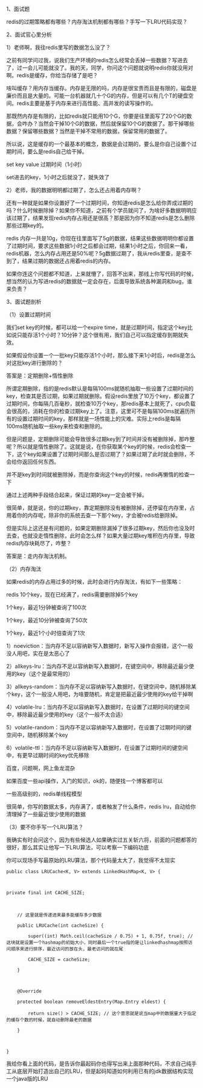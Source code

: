  

1、面试题

 

redis的过期策略都有哪些？内存淘汰机制都有哪些？手写一下LRU代码实现？

 

2、面试官心里分析

 

1）老师啊，我往redis里写的数据怎么没了？

 

之前有同学问过我，说我们生产环境的redis怎么经常会丢掉一些数据？写进去了，过一会儿可能就没了。我的天，同学，你问这个问题就说明redis你就没用对啊。redis是缓存，你给当存储了是吧？

 

啥叫缓存？用内存当缓存。内存是无限的吗，内存是很宝贵而且是有限的，磁盘是廉价而且是大量的。可能一台机器就几十个G的内存，但是可以有几个T的硬盘空间。redis主要是基于内存来进行高性能、高并发的读写操作的。

 

那既然内存是有限的，比如redis就只能用10个G，你要是往里面写了20个G的数据，会咋办？当然会干掉10个G的数据，然后就保留10个G的数据了。那干掉哪些数据？保留哪些数据？当然是干掉不常用的数据，保留常用的数据了。

 

所以说，这是缓存的一个最基本的概念，数据是会过期的，要么是你自己设置个过期时间，要么是redis自己给干掉。

 

set key value 过期时间（1小时）

set进去的key，1小时之后就没了，就失效了

 

2）老师，我的数据明明都过期了，怎么还占用着内存啊？

 

还有一种就是如果你设置好了一个过期时间，你知道redis是怎么给你弄成过期的吗？什么时候删除掉？如果你不知道，之前有个学员就问了，为啥好多数据明明应该过期了，结果发现redis内存占用还是很高？那是因为你不知道redis是怎么删除那些过期key的。

 

redis 内存一共是10g，你现在往里面写了5g的数据，结果这些数据明明你都设置了过期时间，要求这些数据1小时之后都会过期，结果1小时之后，你回来一看，redis机器，怎么内存占用还是50%呢？5g数据过期了，我从redis里查，是查不到了，结果过期的数据还占用着redis的内存。

 

如果你连这个问题都不知道，上来就懵了，回答不出来，那线上你写代码的时候，想当然的认为写进redis的数据就一定会存在，后面导致系统各种漏洞和bug，谁来负责？

 

3、面试题剖析

 

（1）设置过期时间

 

我们set key的时候，都可以给一个expire time，就是过期时间，指定这个key比如说只能存活1个小时？10分钟？这个很有用，我们自己可以指定缓存到期就失效。

 

如果假设你设置一个一批key只能存活1个小时，那么接下来1小时后，redis是怎么对这批key进行删除的？

 

答案是：定期删除+惰性删除

 

所谓定期删除，指的是redis默认是每隔100ms就随机抽取一些设置了过期时间的key，检查其是否过期，如果过期就删除。假设redis里放了10万个key，都设置了过期时间，你每隔几百毫秒，就检查10万个key，那redis基本上就死了，cpu负载会很高的，消耗在你的检查过期key上了。注意，这里可不是每隔100ms就遍历所有的设置过期时间的key，那样就是一场性能上的灾难。实际上redis是每隔100ms随机抽取一些key来检查和删除的。

 

但是问题是，定期删除可能会导致很多过期key到了时间并没有被删除掉，那咋整呢？所以就是惰性删除了。这就是说，在你获取某个key的时候，redis会检查一下，这个key如果设置了过期时间那么是否过期了？如果过期了此时就会删除，不会给你返回任何东西。

 

并不是key到时间就被删除掉，而是你查询这个key的时候，redis再懒惰的检查一下

 

通过上述两种手段结合起来，保证过期的key一定会被干掉。

 

很简单，就是说，你的过期key，靠定期删除没有被删除掉，还停留在内存里，占用着你的内存呢，除非你的系统去查一下那个key，才会被redis给删除掉。

 

但是实际上这还是有问题的，如果定期删除漏掉了很多过期key，然后你也没及时去查，也就没走惰性删除，此时会怎么样？如果大量过期key堆积在内存里，导致redis内存块耗尽了，咋整？

 

答案是：走内存淘汰机制。

 

（2）内存淘汰

 

如果redis的内存占用过多的时候，此时会进行内存淘汰，有如下一些策略：

 

redis 10个key，现在已经满了，redis需要删除掉5个key

 

1个key，最近1分钟被查询了100次

1个key，最近10分钟被查询了50次

1个key，最近1个小时倍查询了1次

 

1）noeviction：当内存不足以容纳新写入数据时，新写入操作会报错，这个一般没人用吧，实在是太恶心了

2）allkeys-lru：当内存不足以容纳新写入数据时，在键空间中，移除最近最少使用的key（这个是最常用的）

3）allkeys-random：当内存不足以容纳新写入数据时，在键空间中，随机移除某个key，这个一般没人用吧，为啥要随机，肯定是把最近最少使用的key给干掉啊

4）volatile-lru：当内存不足以容纳新写入数据时，在设置了过期时间的键空间中，移除最近最少使用的key（这个一般不太合适）

5）volatile-random：当内存不足以容纳新写入数据时，在设置了过期时间的键空间中，随机移除某个key

6）volatile-ttl：当内存不足以容纳新写入数据时，在设置了过期时间的键空间中，有更早过期时间的key优先移除

 

百度，问题啊，网上鱼龙混杂

 

如果百度一些api操作，入门的知识，ok的，随便找一个博客都可以

 

一些高级别的，redis单线程模型

 

很简单，你写的数据太多，内存满了，或者触发了什么条件，redis lru，自动给你清理掉了一些最近很少使用的数据

（3）要不你手写一个LRU算法？

 

我确实有时会问这个，因为有些候选人如果确实过五关斩六将，前面的问题都答的很好，那么其实让他写一下LRU算法，可以考察一下编码功底

 

你可以现场手写最原始的LRU算法，那个代码量太大了，我觉得不太现实

 

```
public class LRUCache<K, V> extends LinkedHashMap<K, V> {
```

```
    
```

```
private final int CACHE_SIZE;
```

```
 
```

```
    // 这里就是传递进来最多能缓存多少数据
```

```
    public LRUCache(int cacheSize) {
```

```
        super((int) Math.ceil(cacheSize / 0.75) + 1, 0.75f, true); // 这块就是设置一个hashmap的初始大小，同时最后一个true指的是让linkedhashmap按照访问顺序来进行排序，最近访问的放在头，最老访问的就在尾
```

```
        CACHE_SIZE = cacheSize;
```

```
    }
```

```
 
```

```
    @Override
```

```
    protected boolean removeEldestEntry(Map.Entry eldest) {
```

```
        return size() > CACHE_SIZE; // 这个意思就是说当map中的数据量大于指定的缓存个数的时候，就自动删除最老的数据
```

```
    }
```

```
 
```

```
}
```

我给你看上面的代码，是告诉你最起码你也得写出来上面那种代码，不求自己纯手工从底层开始打造出自己的LRU，但是起码知道如何利用已有的jdk数据结构实现一个java版的LRU

 

 

 

 

 

 

 